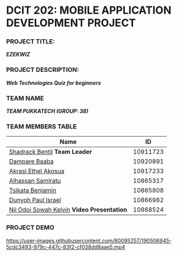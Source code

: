 # DCIT 202: MOBILE APPLICATION DEVELOPMENT PROJECT

### PROJECT TITLE:
**_EZEKWIZ_**

### PROJECT DESCRIPTION:
**_Web Technologies Quiz for beginners_**

### TEAM NAME
**_TEAM PUKKATECH (GROUP: 38)_**

### TEAM MEMBERS TABLE
|Name|	ID|	
|-----|-----|
|[Shadrack Bentil](https://github.com/qbentil) **Team Leader** |	10911723|	
|[Dampare Baaba](https://github.com/baabashinelle)|	10920891| 
|[Akrasi Ethel Akosua](https://github.com/ethel3)|	10917233|	
|[Alhassan Samiratu](https://github.com/mhira-codes)|10865317|
|[Tsikata Benjamin](https://github.com/kar-ta)| 	10865808|	
|[Dunyoh Paul Israel](https://github.com/paulisreal)| 	10866982|
|[Nii Odoi Sowah Kelvin](https://github.com/ksowah) **Video Presentation** | 	10868524|

### PROJECT DEMO
https://user-images.githubusercontent.com/80095257/190506945-5cdc3493-979c-447c-83f2-cf038dd8aae5.mp4

